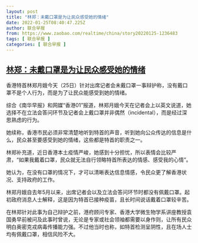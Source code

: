 ```yaml
---
layout: post
title: "林郑：未戴口罩是为让民众感受她的情绪"
date: 2022-01-25T08:40:47.225Z
author: 联合早报
from: https://www.zaobao.com/realtime/china/story20220125-1236483
tags: [ 联合早报 ]
categories: [ 联合早报 ]
---
```

<!--1643122380000-->
[林郑：未戴口罩是为让民众感受她的情绪](https://www.zaobao.com/realtime/china/story20220125-1236483)
------

<div>
<p>香港特首林郑月娥今天（25日）针对出席记者会未戴口罩一事辩护称，没有戴口罩不是个人行为，而是为了让民众能感受到她的情绪。</p><p>综合《南华早报》和网媒“香港01”报道，林郑月娥今天在记者会上以英文说道，她选择不在立法会答问环节及记者会上戴口罩并非偶然（incidental），而是经过深思熟虑的行为。</p><p>她续称，香港市民必须非常清楚地听到特首的声音，听到她向公众传达的信息是什么，民众甚至要感受到她的情绪，这些都是特首的职责之一。</p><section id="imu"><div id="dfp-ad-imu1">        </div></section><p>林郑补充道，近日香港本土疫情严峻，她感到十分担忧，所以表情会比较严肃，“如果我戴着口罩，民众就无法自行领略特首所表达的情感、感受我的心情”。</p><p>她认为，在没有口罩的情况下，才可以清晰表达信息情感，令民众更了解香港状况、支持政府的工作。</p><p>林郑月娥自去年5月以来，出席记者会以及立法会答问环节时都没有佩戴口罩。起初政府消息人士解释，这是因为特首已接种疫苗，且长时间说话戴着口罩较辛苦。</p><div id="innity-in-post"></div><div id="dfp-ad-midarticlespecial">        </div><p>在林郑针对此事为自己辩护之前，港府顾问专家、香港大学微生物学系讲座教授袁国勇早前被问及此事时曾说，无论是专家或社会领袖都需要以身作则，让所有民众明白奥密克戎病毒传播能力强。不过他当时也称，如特首检测呈阴性，且在场人士均有佩戴口罩，相信风险不大。</p>      <div class="cx_paywall_placeholder" id="sph_cdp_40"></div>
</div>
